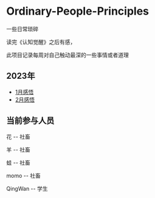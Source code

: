 # Ordinary-People-Principles
一些日常琐碎

读完《认知觉醒》之后有感，

此项目记录每周对自己触动最深的一些事情或者道理

## 2023年
* [1月感悟](https://github.com/Lamber-maybe/Ordinary-People-Principles/tree/main/2023/1)
* [2月感悟](https://github.com/Lamber-maybe/Ordinary-People-Principles/tree/main/2023/2)

## 当前参与人员
花 -- 社畜

羊 -- 社畜

蛙 -- 社畜

momo -- 社畜

QingWan -- 学生
